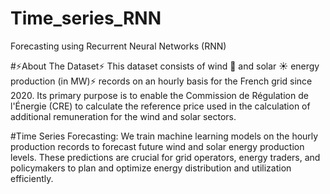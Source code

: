 # Time_series_RNN
Forecasting using Recurrent Neural Networks (RNN)

#⚡️About The Dataset⚡️
This dataset consists of wind 💨 and solar ☀️ energy production (in MW)⚡️ records on an hourly basis for the French grid since 2020. Its primary purpose is to enable the Commission de Régulation de l'Énergie (CRE) to calculate the reference price used in the calculation of additional remuneration for the wind and solar sectors.

#Time Series Forecasting: 
We train machine learning models on the hourly production records to forecast future wind and solar energy production levels. These predictions are crucial for grid operators, energy traders, and policymakers to plan and optimize energy distribution and utilization efficiently.
